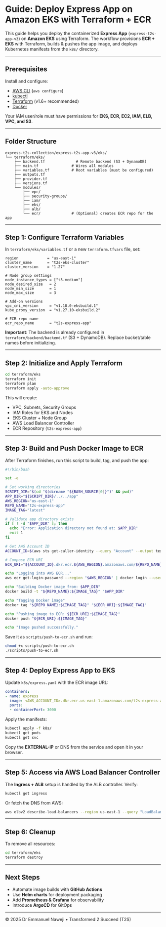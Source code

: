 # Guide: Deploy Express App on Amazon EKS with Terraform + ECR

This guide helps you deploy the containerized **Express App** (`express-t2s-app-v3`) on **Amazon EKS** using Terraform. The workflow provisions **ECR + EKS** with Terraform, builds & pushes the app image, and deploys Kubernetes manifests from the `k8s/` directory.  

---

## Prerequisites

Install and configure:

- [AWS CLI](https://docs.aws.amazon.com/cli/) (`aws configure`)
- [kubectl](https://kubernetes.io/docs/tasks/tools/)
- [Terraform](https://developer.hashicorp.com/terraform/downloads) (v1.6+ recommended)
- [Docker](https://docs.docker.com/get-docker/)

Your IAM user/role must have permissions for **EKS, ECR, EC2, IAM, ELB, VPC, and S3**.

---

## Folder Structure

```text
express-t2s-collection/express-t2s-app-v3/eks/
└── terraform/eks/
    ├── backend.tf              # Remote backend (S3 + DynamoDB)
    ├── main.tf               # Wires all modules
    ├── variables.tf          # Root variables (must be configured)
    ├── outputs.tf
    ├── provider.tf
    ├── versions.tf
    └── modules/
        ├── vpc/
        ├── security-groups/
        ├── iam/
        ├── eks/
        ├── alb/
        └── ecr/              # (Optional) creates ECR repo for the app
```

---

## Step 1: Configure Terraform Variables

In `terraform/eks/variables.tf` or a new `terraform.tfvars` file, set:

```hcl
region             = "us-east-1"
cluster_name       = "t2s-eks-cluster"
cluster_version    = "1.27"

# Node group settings
node_instance_types = ["t3.medium"]
node_desired_size   = 2
node_min_size       = 1
node_max_size       = 3

# Add-on versions
vpc_cni_version     = "v1.18.0-eksbuild.1"
kube_proxy_version  = "v1.27.10-eksbuild.2"

# ECR repo name
ecr_repo_name       = "t2s-express-app"
```

**Important**: The backend is already configured in `terraform/backend/backend.tf` (S3 + DynamoDB). Replace bucket/table names before initializing.

---

## Step 2: Initialize and Apply Terraform

```bash
cd terraform/eks
terraform init
terraform plan
terraform apply -auto-approve
```

This will create:

- VPC, Subnets, Security Groups  
- IAM Roles for EKS and Nodes  
- EKS Cluster + Node Group  
- AWS Load Balancer Controller  
- ECR Repository (`t2s-express-app`)  

---

## Step 3: Build and Push Docker Image to ECR

After Terraform finishes, run this script to build, tag, and push the app:

```bash
#!/bin/bash

set -e

# Set working directories
SCRIPT_DIR="$(cd "$(dirname "${BASH_SOURCE[0]}")" && pwd)"
APP_DIR="${SCRIPT_DIR}/../../app"
AWS_REGION="us-east-1"
REPO_NAME="t2s-express-app"
IMAGE_TAG="latest"

# Validate app directory exists
if [ ! -d "$APP_DIR" ]; then
  echo "Error: Application directory not found at: $APP_DIR"
  exit 1
fi

# Get AWS Account ID
ACCOUNT_ID=$(aws sts get-caller-identity --query "Account" --output text)

# Compose ECR URI
ECR_URI="${ACCOUNT_ID}.dkr.ecr.${AWS_REGION}.amazonaws.com/${REPO_NAME}"

echo "Logging into AWS ECR..."
aws ecr get-login-password --region "$AWS_REGION" | docker login --username AWS --password-stdin "$ECR_URI"

echo "Building Docker image from: $APP_DIR"
docker build -t "${REPO_NAME}:${IMAGE_TAG}" "$APP_DIR"

echo "Tagging Docker image"
docker tag "${REPO_NAME}:${IMAGE_TAG}" "${ECR_URI}:${IMAGE_TAG}"

echo "Pushing image to ECR: ${ECR_URI}:${IMAGE_TAG}"
docker push "${ECR_URI}:${IMAGE_TAG}"

echo "Image pushed successfully."
```

Save it as `scripts/push-to-ecr.sh` and run:

```bash
chmod +x scripts/push-to-ecr.sh
./scripts/push-to-ecr.sh
```

---

## Step 4: Deploy Express App to EKS

Update `k8s/express.yaml` with the ECR image URL:

```yaml
containers:
- name: express
  image: <AWS_ACCOUNT_ID>.dkr.ecr.us-east-1.amazonaws.com/t2s-express-app:latest
  ports:
  - containerPort: 3000
```

Apply the manifests:

```bash
kubectl apply -f k8s/
kubectl get pods
kubectl get svc
```

Copy the **EXTERNAL-IP** or DNS from the service and open it in your browser.

---

## Step 5: Access via AWS Load Balancer Controller

The **Ingress + ALB** setup is handled by the ALB controller. Verify:

```bash
kubectl get ingress
```

Or fetch the DNS from AWS:

```bash
aws elbv2 describe-load-balancers --region us-east-1 --query "LoadBalancers[].DNSName"
```

---

## Step 6: Cleanup

To remove all resources:

```bash
cd terraform/eks
terraform destroy
```

---

## Next Steps

- Automate image builds with **GitHub Actions**  
- Use **Helm charts** for deployment packaging  
- Add **Prometheus & Grafana** for observability  
- Introduce **ArgoCD** for GitOps  

---

© 2025 Dr Emmanuel Naweji • Transformed 2 Succeed (T2S)
